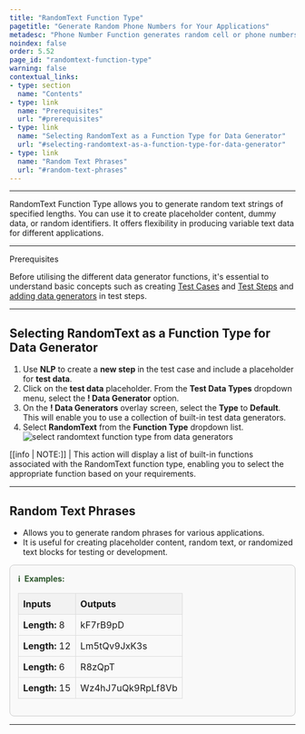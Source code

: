 ```yaml
---
title: "RandomText Function Type"
pagetitle: "Generate Random Phone Numbers for Your Applications"
metadesc: "Phone Number Function generates random cell or phone numbers for testing contact forms, databases, and user profiles in various applications."
noindex: false
order: 5.52
page_id: "randomtext-function-type"
warning: false
contextual_links:
- type: section
  name: "Contents"
- type: link
  name: "Prerequisites"
  url: "#prerequisites"
- type: link
  name: "Selecting RandomText as a Function Type for Data Generator"
  url: "#selecting-randomtext-as-a-function-type-for-data-generator"
- type: link
  name: "Random Text Phrases"
  url: "#random-text-phrases"
---
```


---

RandomText Function Type allows you to generate random text strings of specified lengths. You can use it to create placeholder content, dummy data, or random identifiers. It offers flexibility in producing variable text data for different applications.

---

<p id="prerequisites">Prerequisites</p>

Before utilising the different data generator functions, it's essential to understand basic concepts such as creating [Test Cases](https://testsigma.com/docs/test-cases/manage/add-edit-delete/#create-test-case) and [Test Steps](https://testsigma.com/docs/test-cases/create-test-steps/overview/) and [adding data generators](https://testsigma.com/docs/test-data/types/data-generator/#add-data-generators-in-test-steps) in test steps.

---

## **Selecting RandomText as a Function Type for Data Generator**

1. Use **NLP** to create a **new step** in the test case and include a placeholder for **test data**.
2. Click on the **test data** placeholder. From the **Test Data Types** dropdown menu, select the **! Data Generator** option.
3. On the **! Data Generators** overlay screen, select the **Type** to **Default**. This will enable you to use a collection of built-in test data generators.
4. Select **RandomText** from the **Function Type** dropdown list. ![select randomtext function type from data generators](https://s3.amazonaws.com/static-docs.testsigma.com/new_images/projects/applications/randomtext_functiontype_dg.gif)

[[info | NOTE:]]
| This action will display a list of built-in functions associated with the RandomText function type, enabling you to select the appropriate function based on your requirements.

---

## **Random Text Phrases**

- Allows you to generate random phrases for various applications.
- It is useful for creating placeholder content, random text, or randomized text blocks for testing or development.

<style>
  .example-container {
    border: 1px solid #ccc;
    border-radius: 8px;
    padding: 1em;
    margin: 1em 0;
    background-color: #f9f9f9;
  }
  .example-title {
    color: #2d572c;
    font-weight: bold;
    display: flex;
    align-items: center;
    margin-bottom: 0.5em;
  }
  .example-title span {
    margin-right: 0.5em;
  }
  .example-table {
    width: 100%;
    border-collapse: collapse;
  }
  .example-table th, .example-table td {
    border: 1px solid #ddd;
    padding: 0.5em;
    text-align: left;
  }
  .example-table th {
    background-color: #f2f2f2;
  }
</style>

<div class="example-container">
  <div class="example-title">
    <span>ℹ️</span>Examples:
  </div>
  <table class="example-table">
    <thead>
      <tr>
        <th>Inputs</th>
        <th>Outputs</th>
      </tr>
    </thead>
    <tbody>
      <!-- Example 1 -->
      <tr>
        <td><b>Length:</b> 8</td>
        <td>kF7rB9pD</td>
      </tr>
      <!-- Example 2 -->
      <tr>
        <td><b>Length:</b> 12</td>
        <td>Lm5tQv9JxK3s</td>
      </tr>
      <!-- Example 3 -->
      <tr>
        <td><b>Length:</b> 6</td>
        <td>R8zQpT</td>
      </tr>
      <!-- Example 4 -->
      <tr>
        <td><b>Length:</b> 15</td>
        <td>Wz4hJ7uQk9RpLf8Vb</td>
      </tr>
    </tbody>
  </table>
</div>

---
